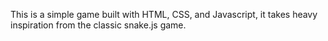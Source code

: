 This is a simple game built with HTML, CSS, and Javascript, it takes heavy inspiration from the classic snake.js game.
